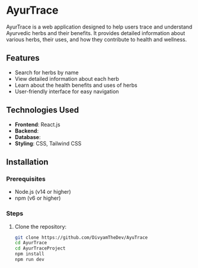 # AyurTrace

AyurTrace is a web application designed to help users trace and understand Ayurvedic herbs and their benefits. It provides detailed information about various herbs, their uses, and how they contribute to health and wellness.

## Features

- Search for herbs by name
- View detailed information about each herb
- Learn about the health benefits and uses of herbs
- User-friendly interface for easy navigation

## Technologies Used

- **Frontend**: React.js
- **Backend**: 
- **Database**:
- **Styling**: CSS, Tailwind CSS

## Installation

### Prerequisites

- Node.js (v14 or higher)
- npm (v6 or higher)
  

### Steps

1. Clone the repository:
   ```bash
   git clone https://github.com/DivyamTheDev/AyuTrace
   cd AyurTrace
   cd AyurTraceProject
   npm install
   npm run dev



